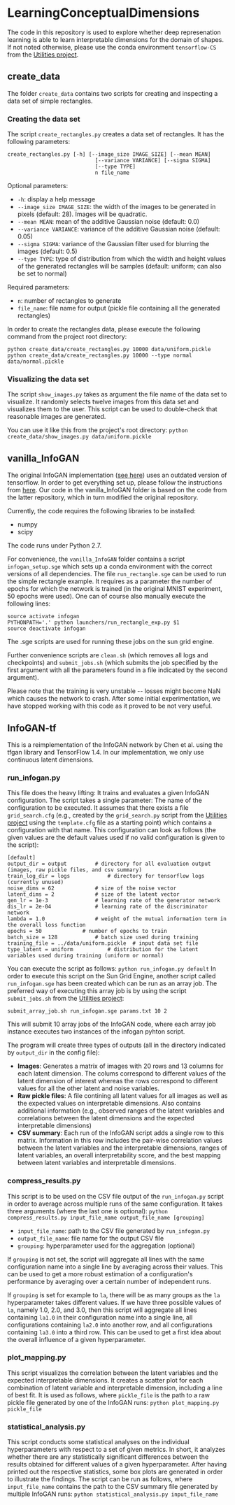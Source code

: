 # LearningConceptualDimensions

The code in this repository is used to explore whether deep represenation learning is able to learn interpretable dimensions for the domain of shapes. If not noted otherwise, please use the conda environment `tensorflow-CS` from the [Utilities project](https://github.com/lbechberger/Utilities).

## create_data

The folder `create_data` contains two scripts for creating and inspecting a data set of simple rectangles.

### Creating the data set

The script `create_rectangles.py` creates a data set of rectangles. It has the following parameters:
```
create_rectangles.py [-h] [--image_size IMAGE_SIZE] [--mean MEAN]
                            [--variance VARIANCE] [--sigma SIGMA]
                            [--type TYPE]
                            n file_name
```
Optional parameters:
* `-h`: display a help message
* `--image_size IMAGE_SIZE`: the width of the images to be generated in pixels (default: 28). Images will be quadratic. 
* `--mean MEAN`: mean of the additive Gaussian noise (default: 0.0)
* `--variance VARIANCE`: variance of the additive Gaussian noise (default: 0.05)
* `--sigma SIGMA`: variance of the Gaussian filter used for blurring the images (default: 0.5)
* `--type TYPE`: type of distribution from which the width and height values of the generated rectangles will be samples (default: uniform; can also be set to normal)

Required parameters:
* `n`: number of rectangles to generate
* `file_name`: file name for output (pickle file containing all the generated rectangles)

In order to create the rectangles data, please execute the following command from the project root directory:
```
python create_data/create_rectangles.py 10000 data/uniform.pickle
python create_data/create_rectangles.py 10000 --type normal data/normal.pickle
```

### Visualizing the data set
The script `show_images.py` takes as argument the file name of the data set to visualize. It randomly selects twelve images from this data set and visualizes them to the user. This script can be used to double-check that reasonable images are generated.

You can use it like this from the project's root directory:
```python create_data/show_images.py data/uniform.pickle```

## vanilla_InfoGAN
The original InfoGAN implementation ([see here](https://github.com/openai/infogan)) uses an outdated version of tensorflow. In order to get everything set up, please follow the instructions from [here](https://github.com/felixblind/InfoGAN-for-Shapes/). Our code in the vanilla_InfoGAN folder is based on the code from the latter repository, which in turn modified the original repository.

Currently, the code requires the following libraries to be installed:
* numpy
* scipy

The code runs under Python 2.7.

For convenience, the `vanilla_InfoGAN` folder contains a script `infogan_setup.sge` which sets up a conda environment with the correct versions of all dependencies. The file `run_rectangle.sge` can be used to run the simple rectangle example. It requires as a parameter the number of epochs for which the network is trained (in the original MNIST experiment, 50 epochs were used). One can of course also manually execute the following lines:

```
source activate infogan
PYTHONPATH='.' python launchers/run_rectangle_exp.py $1
source deactivate infogan
```
The .sge scripts are used for running these jobs on the sun grid engine.

Further convenience scripts are `clean.sh` (which removes all logs and checkpoints) and `submit_jobs.sh` (which submits the job specified by the first argument with all the parameters found in a file indicated by the second argument).

Please note that the training is very unstable -- losses might become NaN which causes the network to crash. After some initial experimentation, we have stopped working with this code as it proved to be not very useful.

## InfoGAN-tf

This is a reimplementation of the InfoGAN network by Chen et al. using the tfgan library and TensorFlow 1.4. In our implementation, we only use continuous latent dimensions.

### run_infogan.py

This file does the heavy lifting: It trains and evaluates a given InfoGAN configuration. The script takes a single parameter: The name of the configuration to be executed. It assumes that there exists a file `grid_search.cfg` (e.g., created by the `grid_search.py` script from the [Utilities project](https://github.com/lbechberger/Utilities) using the `template.cfg` file as a starting point) which contains a configuration with that name. This configuration can look as follows (the given values are the default values used if no valid configuration is given to the script):

```
[default]
output_dir = output			# directory for all evaluation output (images, raw pickle files, and csv summary)
train_log_dir = logs			# directory for tensorflow logs (currently unused)
noise_dims = 62				# size of the noise vector
latent_dims = 2				# size of the latent vector
gen_lr = 1e-3				# learning rate of the generator network
dis_lr = 2e-04				# learning rate of the discriminator network
lambda = 1.0				# weight of the mutual information term in the overall loss function
epochs = 50				# number of epochs to train
batch_size = 128			# batch size used during training
training_file = ../data/uniform.pickle	# input data set file
type_latent = uniform			# distribution for the latent variables used during training (uniform or normal)
```

You can execute the script as follows: `python run_infogan.py default`
In order to execute this script on the Sun Grid Engine, another script called `run_infogan.sge` has been created which can be run as an array job. The preferred way of executing this array job is by using the script `submit_jobs.sh` from the [Utilities project](https://github.com/lbechberger/Utilities):
```
submit_array_job.sh run_infogan.sge params.txt 10 2
```
This will submit 10 array jobs of the InfoGAN code, where each array job instance executes two instances of the infogan pyhton script.

The program will create three types of outputs (all in the directory indicated by `output_dir` in the config file):
* **Images**: Generates a matrix of images with 20 rows and 13 columns for each latent dimension. The colums correspond to different values of the latent dimension of interest whereas the rows correspond to different values for all the other latent and noise variables.
* **Raw pickle files**: A file contining all latent values for all images as well as the expected values on interpretable dimensions. Also contains additional information (e.g., observed ranges of the latent variables and correlations between the latent dimensions and the expected interpretable dimensions)
* **CSV summary**: Each run of the InfoGAN script adds a single row to this matrix. Information in this row includes the pair-wise correlation values between the latent variables and the interpretable dimensions, ranges of latent variables, an overall interpretability score, and the best mapping between latent variables and interpretable dimensions.

### compress_results.py

This script is to be used on the CSV file output of the `run_infogan.py` script in order to average across multiple runs of the same configuration. It takes three arguments (where the last one is optional):
```python compress_results.py input_file_name output_file_name [grouping]```
* `input_file_name`: path to the CSV file generated by `run_infogan.py`
* `output_file_name`: file name for the output CSV file
* `grouping`: hyperparameter used for the aggregation (optional)

If `grouping` is not set, the script will aggregate all lines with the same configuration name into a single line by averaging across their values. This can be used to get a more robust estimation of a configuration's performance by averaging over a certain number of independent runs.

If `grouping` is set for example to `la`, there will be as many groups as the `la` hyperparameter takes different values. If we have three possible values of `la`, namely 1.0, 2.0, and 3.0, then this script will aggregate all lines containing `la1.0` in their configuration name into a single line, all configurations containing `la2.0` into another row, and all configurations containing `la3.0` into a third row. This can be used to get a first idea about the overall influence of a given hyperparameter.


### plot_mapping.py

This script visualizes the correlation between the latent variables and the expected interpretable dimensions. It creates a scatter plot for each combination of latent variable and interpretable dimension, including a line of best fit. It is used as follows, where `pickle_file` is the path to a raw pickle file generated by one of the InfoGAN runs:
```python plot_mapping.py pickle_file```


### statistical_analysis.py

This script conducts some statistical analyses on the individual hyperparameters with respect to a set of given metrics. In short, it analyzes whether there are any statistically significant differences between the results obtained for different values of a given hyperparameter. After having printed out the respective statistics, some box plots are generated in order to illustrate the findings. The script can be run as follows, where `input_file_name` contains the path to the CSV summary file generated by multiple InfoGAN runs:
```python statistical_analysis.py input_file_name```



